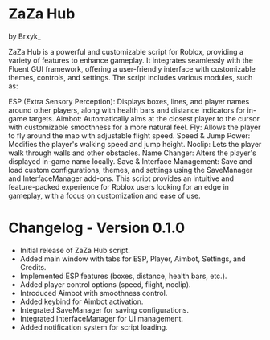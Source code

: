 # ZaZa Hub

by Brxyk_

ZaZa Hub is a powerful and customizable script for Roblox, providing a variety of features to enhance gameplay. It integrates seamlessly with the Fluent GUI framework, offering a user-friendly interface with customizable themes, controls, and settings. The script includes various modules, such as:

ESP (Extra Sensory Perception): Displays boxes, lines, and player names around other players, along with health bars and distance indicators for in-game targets. Aimbot: Automatically aims at the closest player to the cursor with customizable smoothness for a more natural feel. Fly: Allows the player to fly around the map with adjustable flight speed. Speed & Jump Power: Modifies the player's walking speed and jump height. Noclip: Lets the player walk through walls and other obstacles. Name Changer: Alters the player's displayed in-game name locally. Save & Interface Management: Save and load custom configurations, themes, and settings using the SaveManager and InterfaceManager add-ons. This script provides an intuitive and feature-packed experience for Roblox users looking for an edge in gameplay, with a focus on customization and ease of use.

# Changelog - Version 0.1.0

- Initial release of ZaZa Hub script.
- Added main window with tabs for ESP, Player, Aimbot, Settings, and Credits.
- Implemented ESP features (boxes, distance, health bars, etc.).
- Added player control options (speed, flight, noclip).
- Introduced Aimbot with smoothness control.
- Added keybind for Aimbot activation.
- Integrated SaveManager for saving configurations.
- Integrated InterfaceManager for UI management.
- Added notification system for script loading.
